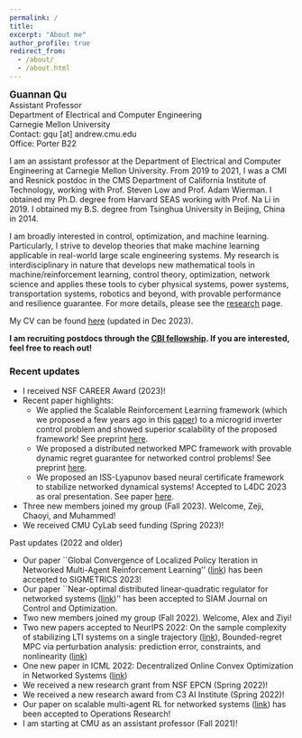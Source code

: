 ```yaml
---
permalink: /
title: 
excerpt: "About me"
author_profile: true
redirect_from: 
  - /about/
  - /about.html
---
```

<span style="font-size:1.2em;">**Guannan Qu**</span>  
Assistant Professor  
Department of Electrical and Computer Engineering  
Carnegie Mellon University  
Contact: gqu [at] andrew.cmu.edu  
Office: Porter B22


I am an assistant professor at the Department of Electrical and Computer Engineering at Carnegie Mellon University. From 2019 to 2021, I was a CMI and Resnick postdoc in the CMS Department of California Institute of Technology, working with Prof. Steven Low and Prof. Adam Wierman. I obtained my Ph.D. degree from Harvard SEAS working with Prof. Na Li in 2019. I obtained my B.S. degree from Tsinghua University in Beijing, China in 2014. 

I am broadly interested in control, optimization, and machine learning. Particularly, I strive to develop theories that make machine learning applicable in real-world large scale engineering systems. My research is interdisciplinary in nature that develops new mathematical tools in machine/reinforcement learning, control theory, optimization, network science and applies these tools to cyber physical systems, power systems, transportation systems, robotics and beyond, with provable performance and resilience guarantee. For more details, please see the [research](research) page. 

My CV can be found [here](https://drive.google.com/file/d/1M3vk4epE2VabphwW6PL0HAR_4n4-J3eG/view?usp=sharing) (updated in Dec 2023).

**I am recruiting postdocs through the [CBI fellowship](https://carnegiebosch.cmu.edu/fellowships/index.html). If you are interested, feel free to reach out!**

### Recent updates 
- I received NSF CAREER Award (2023)!
- Recent paper highlights:
  - We applied the Scalable Reinforcement Learning framework (which we proposed a few years ago in this [paper](https://arxiv.org/abs/1912.02906)) to a microgrid inverter control problem and showed superior scalability of the proposed framework! See preprint [here](https://arxiv.org/pdf/2312.04371.pdf). 
  - We proposed a distributed networked MPC framework with provable dynamic regret guarantee for networked control problems! See preprint [here](https://arxiv.org/pdf/2310.06194.pdf).
  - We proposed an ISS-Lyapunov based neural certificate framework to stabilize networked dynamical systems! Accepted to L4DC 2023 as oral presentation. See paper [here](https://proceedings.mlr.press/v211/zhang23a.html).
- Three new members joined my group (Fall 2023). Welcome, Zeji, Chaoyi, and Muhammed!
- We received CMU CyLab seed funding (Spring 2023)! 


Past updates (2022 and older)
- Our paper ``Global Convergence of Localized Policy Iteration in Networked Multi-Agent Reinforcement Learning’’ ([link](https://arxiv.org/abs/2211.17116)) has been accepted to SIGMETRICS 2023!
- Our paper ``Near-optimal distributed linear-quadratic regulator for networked systems ([link](https://arxiv.org/pdf/2204.05551.pdf))’’ has been accepted to SIAM Journal on Control and Optimization. 
- Two new members joined my group (Fall 2022). Welcome, Alex and Ziyi!
- Two new papers accepted to NeurIPS 2022: On the sample complexity of stabilizing LTI systems on a single trajectory ([link](https://arxiv.org/abs/2202.07187)), Bounded-regret MPC via perturbation analysis: prediction error, constraints, and nonlinearity ([link](https://arxiv.org/abs/2210.12312))
- One new paper in ICML 2022: Decentralized Online Convex Optimization in Networked Systems ([link](https://proceedings.mlr.press/v162/lin22c/lin22c.pdf))
- We received a new research grant from NSF EPCN (Spring 2022)!
- We received a new research award from C3 AI Institute (Spring 2022)!
- Our paper on scalable multi-agent RL for networked systems ([link](https://pubsonline.informs.org/doi/abs/10.1287/opre.2021.2226)) has been accepted to Operations Research!
- I am starting at CMU as an assistant professor (Fall 2021)!